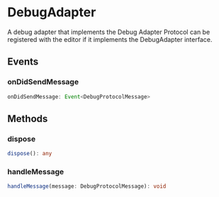 # DebugAdapter

A debug adapter that implements the Debug Adapter Protocol can be registered with the editor if it implements the DebugAdapter interface.

## Events

### onDidSendMessage

```typescript
onDidSendMessage: Event<DebugProtocolMessage>
```

## Methods

### dispose

```typescript
dispose(): any
```

### handleMessage

```typescript
handleMessage(message: DebugProtocolMessage): void
```

[Event]: EventT.md
[DebugProtocolMessage]: DebugProtocolMessage.md
